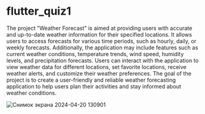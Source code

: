 # flutter_quiz1

The project "Weather Forecast" is aimed at providing users with accurate and up-to-date weather information for their specified locations. It allows users to access forecasts for various time periods, such as hourly, daily, or weekly forecasts. Additionally, the application may include features such as current weather conditions, temperature trends, wind speed, humidity levels, and precipitation forecasts. Users can interact with the application to view weather data for different locations, set favorite locations, receive weather alerts, and customize their weather preferences. The goal of the project is to create a user-friendly and reliable weather forecasting application to help users plan their activities and stay informed about weather conditions.

![Снимок экрана 2024-04-20 130901](https://github.com/azinaaitbai/flutter_quiz1/assets/144225702/aa5549c0-b6a6-47f0-bd10-267f24336869)
